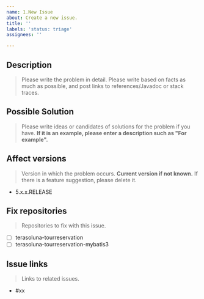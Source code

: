 ```yaml
---
name: 1.New Issue
about: Create a new issue.
title: ''
labels: 'status: triage'
assignees: ''

---
```


## Description
> Please write the problem in detail.
> Please write based on facts as much as possible, and post links to references/Javadoc or stack traces.

## Possible Solution
> Please write ideas or candidates of solutions for the problem if you have.
> **If it is an example, please enter a description such as "For example".**

## Affect versions
> Version in which the problem occurs. **Current version if not known.**
> If there is a feature suggestion, please delete it.

- 5.x.x.RELEASE

## Fix repositories
> Repositories to fix with this issue.

- [ ] terasoluna-tourreservation
- [ ] terasoluna-tourreservation-mybatis3

## Issue links
> Links to related issues.

- #xx

